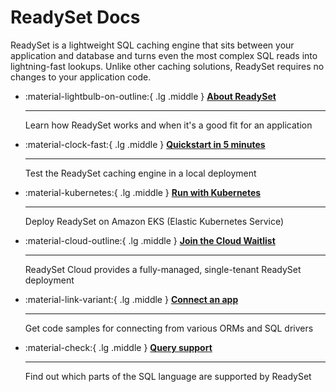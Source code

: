 # ReadySet Docs

ReadySet is a lightweight SQL caching engine that sits between your application and database and turns even the most complex SQL reads into lightning-fast lookups. Unlike other caching solutions, ReadySet requires no changes to your application code.

<div class="grid cards" markdown>

-   :material-lightbulb-on-outline:{ .lg .middle } [__About ReadySet__](guides/intro.md)

    ---

    Learn how ReadySet works and when it's a good fit for an application

-   :material-clock-fast:{ .lg .middle } [__Quickstart in 5 minutes__](guides/quickstart.md)

    ---

    Test the ReadySet caching engine in a local deployment

-   :material-kubernetes:{ .lg .middle } [__Run with Kubernetes__](guides/deploy-readyset-kubernetes.md)

    ---

    Deploy ReadySet on Amazon EKS (Elastic Kubernetes Service)

-   :material-cloud-outline:{ .lg .middle } [__Join the Cloud Waitlist__](guides/deploy-readyset-cloud.md)

    ---

    ReadySet Cloud provides a fully-managed, single-tenant ReadySet deployment

-   :material-link-variant:{ .lg .middle } [__Connect an app__](guides/connect-an-app.md)

    ---

    Get code samples for connecting from various ORMs and SQL drivers

-   :material-check:{ .lg .middle } [__Query support__](reference/query-support.md)

    ---

    Find out which parts of the SQL language are supported by ReadySet
</div>
